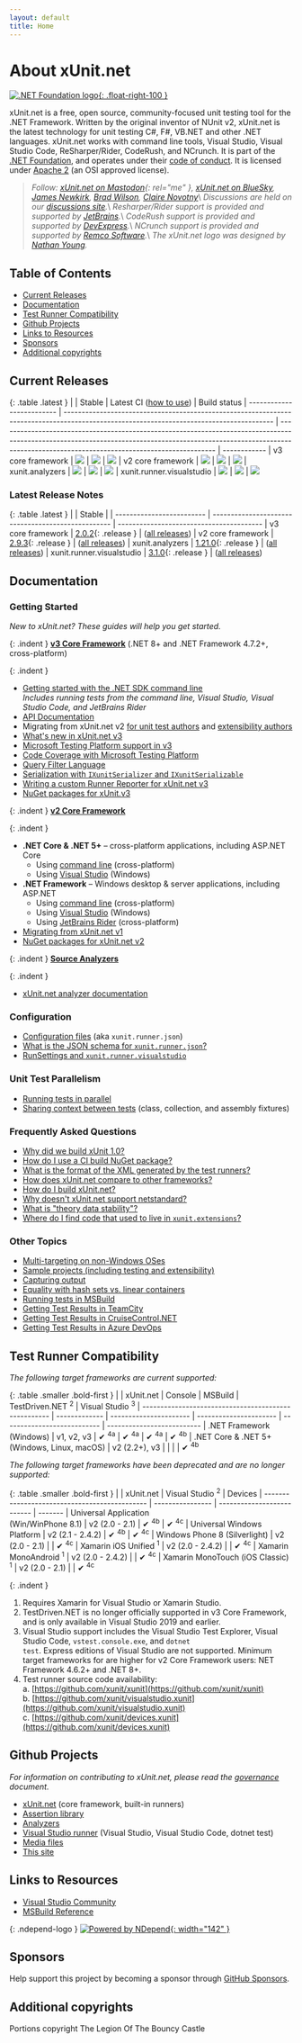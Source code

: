 ```yaml
---
layout: default
title: Home
---
```


# About xUnit.net

[![.NET Foundation logo](https://raw.githubusercontent.com/xunit/media/main/dotnet-foundation.svg){: .float-right-100 }](https://dotnetfoundation.org/projects/project-detail/xunit)

xUnit.net is a free, open source, community-focused unit testing tool for the .NET Framework. Written by the original inventor of NUnit v2, xUnit.net is the latest technology for unit testing C#, F#, VB.NET and other .NET languages. xUnit.net works with command line tools, Visual Studio, Visual Studio Code, ReSharper/Rider, CodeRush, and NCrunch. It is part of the [.NET Foundation](https://www.dotnetfoundation.org/), and operates under their [code of conduct](https://www.dotnetfoundation.org/code-of-conduct). It is licensed under [Apache 2](https://opensource.org/licenses/Apache-2.0) (an OSI approved license).

> _Follow: [xUnit.net on Mastodon](https://dotnet.social/@xunit){: rel="me" }, [xUnit.net on BlueSky](https://bsky.app/profile/xunit.net), [James Newkirk](https://www.jamesnewkirk.com/), [Brad Wilson](https://bradwilson.dev/),  [Claire Novotny](https://github.com/clairernovotny)_\\
> _Discussions are held on our [discussions site](https://github.com/xunit/xunit/discussions/)._\\
> _Resharper/Rider support is provided and supported by [JetBrains](https://www.jetbrains.com/)._\\
> _CodeRush support is provided and supported by [DevExpress](https://www.devexpress.com/)._\\
> _NCrunch support is provided and supported by [Remco Software](https://www.ncrunch.net/)._\\
> _The xUnit.net logo was designed by [Nathan Young](https://mas.to/@nathanyoung)._


## Table of Contents

* [Current Releases](#current-releases)
* [Documentation](#documentation)
* [Test Runner Compatibility](#test-runner-compatibility)
* [Github Projects](#github-projects)
* [Links to Resources](#links-to-resources)
* [Sponsors](#sponsors)
* [Additional copyrights](#additional-copyrights)


## Current Releases

{: .table .latest }
|                           | Stable                                                                                                                                   | Latest CI ([how to use](/docs/using-ci-builds))                                                                                                                                                                          | Build status
| ------------------------- | ---------------------------------------------------------------------------------------------------------------------------------------- | ------------------------------------------------------------------------------------------------------------------------------------------------------------------------------------------------------------------------ | ------------
| v3 core framework         | [![](https://img.shields.io/nuget/v/xunit.v3.svg?logo=nuget)](https://www.nuget.org/packages/xunit.v3)                                   | [![](https://img.shields.io/badge/endpoint.svg?url=https://f.feedz.io/xunit/xunit/shield/xunit.v3/latest&color=f58142)](https://feedz.io/org/xunit/repository/xunit/packages/xunit.v3)                                   | [![](https://img.shields.io/endpoint.svg?url=https://actions-badge.atrox.dev/xunit/xunit/badge%3Fref%3Dmain&amp;label=build)](https://actions-badge.atrox.dev/xunit/xunit/goto?ref=main)
| v2 core framework         | [![](https://img.shields.io/nuget/v/xunit.svg?logo=nuget)](https://www.nuget.org/packages/xunit)                                         | [![](https://img.shields.io/badge/endpoint.svg?url=https://f.feedz.io/xunit/xunit/shield/xunit/latest&color=f58142)](https://feedz.io/org/xunit/repository/xunit/packages/xunit)                                         | [![](https://img.shields.io/endpoint.svg?url=https://actions-badge.atrox.dev/xunit/xunit/badge%3Fref%3Dv2&amp;label=build)](https://actions-badge.atrox.dev/xunit/xunit/goto?ref=v2)
| xunit.analyzers           | [![](https://img.shields.io/nuget/v/xunit.analyzers.svg?logo=nuget)](https://www.nuget.org/packages/xunit.analyzers)                     | [![](https://img.shields.io/badge/endpoint.svg?url=https://f.feedz.io/xunit/xunit/shield/xunit.analyzers/latest&color=f58142)](https://feedz.io/org/xunit/repository/xunit/packages/xunit.analyzers)                     | [![](https://img.shields.io/endpoint.svg?url=https://actions-badge.atrox.dev/xunit/xunit.analyzers/badge%3Fref%3Dmain&amp;label=build)](https://actions-badge.atrox.dev/xunit/xunit.analyzers/goto?ref=main)
| xunit.runner.visualstudio | [![](https://img.shields.io/nuget/v/xunit.runner.visualstudio.svg?logo=nuget)](https://www.nuget.org/packages/xunit.runner.visualstudio) | [![](https://img.shields.io/badge/endpoint.svg?url=https://f.feedz.io/xunit/xunit/shield/xunit.runner.visualstudio/latest&color=f58142)](https://feedz.io/org/xunit/repository/xunit/packages/xunit.runner.visualstudio) | [![](https://img.shields.io/endpoint.svg?url=https://actions-badge.atrox.dev/xunit/visualstudio.xunit/badge%3Fref%3Dmain&amp;label=build)](https://actions-badge.atrox.dev/xunit/visualstudio.xunit/goto?ref=main)

### Latest Release Notes

{: .table .latest }
|                           | Stable                                             |
| ------------------------- | -------------------------------------------------- | ----------------------------------------
| v3 core framework         | [2.0.2](/releases/v3/2.0.2){: .release }           | ([all releases](/releases/v3/))
| v2 core framework         | [2.9.3](/releases/v2/2.9.3){: .release }           | ([all releases](/releases/v2/))
| xunit.analyzers           | [1.21.0](/releases/analyzers/1.21.0){: .release }  | ([all releases](/releases/analyzers/))
| xunit.runner.visualstudio | [3.1.0](/releases/visualstudio/3.1.0){: .release } | ([all releases](/releases/visualstudio/))


## Documentation

### Getting Started

_New to xUnit.net? These guides will help you get started._

{: .indent }
**<u>v3 Core Framework</u>** (.NET 8+ and .NET Framework 4.7.2+, cross-platform)

{: .indent }
* [Getting started with the .NET SDK command line](/docs/getting-started/v3/cmdline)<br />
  _Includes running tests from the command line, Visual Studio, Visual Studio Code, and JetBrains Rider_
* [API Documentation](https://api.xunit.net/)
* Migrating from xUnit.net v2 [for unit test authors](/docs/getting-started/v3/migration) and [extensibility authors](/docs/getting-started/v3/migration-extensibility)
* [What's new in xUnit.net v3](/docs/getting-started/v3/whats-new)
* [Microsoft Testing Platform support in v3](/docs/getting-started/v3/microsoft-testing-platform)
* [Code Coverage with Microsoft Testing Platform](/docs/getting-started/v3/code-coverage-with-mtp)
* [Query Filter Language](/docs/query-filter-language)
* [Serialization with `IXunitSerializer` and `IXunitSerializable`](/docs/getting-started/v3/custom-serialization)
* [Writing a custom Runner Reporter for xUnit.net v3](/docs/getting-started/v3/custom-runner-reporter)
* [NuGet packages for xUnit.v3](/docs/nuget-packages-v3)

{: .indent }
**<u>v2 Core Framework</u>**

{: .indent }
* **.NET Core & .NET 5+** &ndash; cross-platform applications, including ASP.NET Core
  * Using [command line](/docs/getting-started/v2/netcore/cmdline) (cross-platform)
  * Using [Visual Studio](/docs/getting-started/v2/netcore/visual-studio) (Windows)
* **.NET Framework** &ndash; Windows desktop & server applications, including ASP.NET
  * Using [command line](/docs/getting-started/v2/netfx/cmdline) (cross-platform)
  * Using [Visual Studio](/docs/getting-started/v2/netfx/visual-studio) (Windows)
  * Using [JetBrains Rider](/docs/getting-started/v2/netfx/jetbrains-rider) (cross-platform)
* [Migrating from xUnit.net v1](/docs/getting-started/v2/migration)
* [NuGet packages for xUnit.net v2](/docs/nuget-packages-v2)

{: .indent }
**<u>Source Analyzers</u>**

{: .indent }
* [xUnit.net analyzer documentation](/xunit.analyzers/rules/)

### Configuration

* [Configuration files](/docs/configuration-files) (aka <code>xunit.runner.json</code>)
* [What is the JSON schema for <code>xunit.runner.json</code>?](/schema/)
* [RunSettings and <code>xunit.runner.visualstudio</code>](/docs/runsettings)

### Unit Test Parallelism

* [Running tests in parallel](/docs/running-tests-in-parallel)
* [Sharing context between tests](/docs/shared-context) (class, collection, and assembly fixtures)

### Frequently Asked Questions

* [Why did we build xUnit 1.0?](/docs/why-did-we-build-xunit-1.0)
* [How do I use a CI build NuGet package?](/docs/using-ci-builds)
* [What is the format of the XML generated by the test runners?](/docs/format-xml-v2)
* [How does xUnit.net compare to other frameworks?](/docs/comparisons)
* [How do I build xUnit.net?](https://github.com/xunit/xunit/blob/main/BUILDING.md)
* [Why doesn't xUnit.net support netstandard?](/docs/why-no-netstandard)
* [What is "theory data stability"?](/faq/theory-data-stability-in-vs)
* [Where do I find code that used to live in <code>xunit.extensions</code>?](/docs/upgrade-extensions)

### Other Topics

* [Multi-targeting on non-Windows OSes](/docs/getting-started/multi-target/non-windows)
* [Sample projects (including testing and extensibility)](https://github.com/xunit/samples.xunit)
* [Capturing output](/docs/capturing-output)
* [Equality with hash sets vs. linear containers](/docs/hash-sets-vs-linear-containers)
* [Running tests in MSBuild](/docs/running-tests-in-msbuild)
* [Getting Test Results in TeamCity](/docs/getting-test-results-in-teamcity)
* [Getting Test Results in CruiseControl.NET](/docs/getting-test-results-in-ccnet)
* [Getting Test Results in Azure DevOps](/docs/getting-test-results-in-azure-devops)


## Test Runner Compatibility

_The following target frameworks are current supported:_

{: .table .smaller .bold-first }
|                                                      | xUnit.net     | Console                | MSBuild                | TestDriven.NET <sup>2</sup> | Visual Studio <sup>3</sup>
| ---------------------------------------------------- | ------------- | ---------------------- | ---------------------- | --------------------------- | --------------------------
| .NET Framework<br />(Windows)                        | v1, v2, v3    | &#x2714; <sup>4a</sup> | &#x2714; <sup>4a</sup> | &#x2714; <sup>4a</sup>      | &#x2714; <sup>4b</sup>
| .NET Core &amp; .NET 5+<br />(Windows, Linux, macOS) | v2 (2.2+), v3 |                        |                        |                             | &#x2714; <sup>4b</sup>

_The following target frameworks have been deprecated and are no longer supported:_

{: .table .smaller .bold-first }
|                                               | xUnit.net        | Visual Studio <sup>2</sup> | Devices
| --------------------------------------------- | ---------------- | -------------------------- | -------
| Universal Application<br />(Win/WinPhone 8.1) | v2 (2.0 - 2.1)   | &#x2714; <sup>4b</sup>     | &#x2714; <sup>4c</sup>
| Universal Windows Platform                    | v2 (2.1 - 2.4.2) | &#x2714; <sup>4b</sup>     | &#x2714; <sup>4c</sup>
| Windows Phone 8 (Silverlight)                 | v2 (2.0 - 2.1)   |                            | &#x2714; <sup>4c</sup>
| Xamarin iOS Unified <sup>1</sup>              | v2 (2.0 - 2.4.2) |                            | &#x2714; <sup>4c</sup>
| Xamarin MonoAndroid <sup>1</sup>              | v2 (2.0 - 2.4.2) |                            | &#x2714; <sup>4c</sup>
| Xamarin MonoTouch (iOS Classic) <sup>1</sup>  | v2 (2.0 - 2.1)   |                            | &#x2714; <sup>4c</sup>

{: .indent }
1. Requires Xamarin for Visual Studio or Xamarin Studio.
2. TestDriven.NET is no longer officially supported in v3 Core Framework, and is only available in Visual Studio 2019 and earlier.
3. Visual Studio support includes the Visual Studio Test Explorer, Visual Studio Code, <code>vstest.console.exe</code>, and <code>dotnet test</code>. Express editions of Visual Studio are not supported. Minimum target frameworks for are higher for v2 Core Framework users: NET Framework 4.6.2+ and .NET 8+.
4. Test runner source code availability:<br />
  a. [https://github.com/xunit/xunit](https://github.com/xunit/xunit)<br />
  b. [https://github.com/xunit/visualstudio.xunit](https://github.com/xunit/visualstudio.xunit)<br />
  c. [https://github.com/xunit/devices.xunit](https://github.com/xunit/devices.xunit)


## Github Projects

_For information on contributing to xUnit.net, please read the [governance](/governance) document._

* [xUnit.net](https://github.com/xunit/xunit) (core framework, built-in runners)
* [Assertion library](https://github.com/xunit/assert.xunit)
* [Analyzers](https://github.com/xunit/xunit.analyzers)
* [Visual Studio runner](https://github.com/xunit/visualstudio.xunit) (Visual Studio, Visual Studio Code, dotnet test)
* [Media files](https://github.com/xunit/media)
* [This site](https://github.com/xunit/xunit/tree/gh-pages)


## Links to Resources

* [Visual Studio Community](https://visualstudio.microsoft.com/vs/community/)
* [MSBuild Reference](https://docs.microsoft.com/visualstudio/msbuild/msbuild-reference)

{: .ndepend-logo }
[![Powered by NDepend](https://raw.github.com/xunit/media/main/powered-by-ndepend-transparent.png){: width="142" }](https://www.NDepend.com)


## Sponsors

Help support this project by becoming a sponsor through [GitHub Sponsors](https://github.com/sponsors/xunit).


## Additional copyrights

Portions copyright The Legion Of The Bouncy Castle
